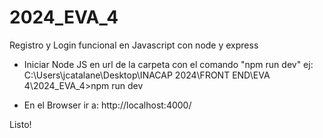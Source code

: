 # 2024_EVA_4
Registro y Login funcional en Javascript con node y express

- Iniciar Node JS en url de la carpeta con el comando "npm run dev"
    ej:
    C:\Users\jcatalane\Desktop\INACAP 2024\FRONT END\EVA 4\2024_EVA_4>npm run dev

- En el Browser ir a: http://localhost:4000/

Listo!
